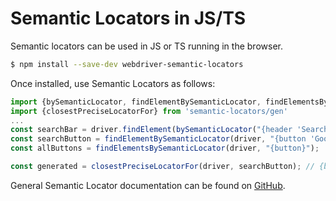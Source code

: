 # Semantic Locators in JS/TS

Semantic locators can be used in JS or TS running in the browser.

```bash
$ npm install --save-dev webdriver-semantic-locators
```

Once installed, use Semantic Locators as follows:

```typescript
import {bySemanticLocator, findElementBySemanticLocator, findElementsBySemanticLocator, closestPreciseLocatorFor} from 'webdriver-semantic-locators';
import {closestPreciseLocatorFor} from 'semantic-locators/gen'
...
const searchBar = driver.findElement(bySemanticLocator("{header 'Search'}"))
const searchButton = findElementBySemanticLocator(driver, "{button 'Google search'}", searchBar);  // or searchBar.findElement(bySemanticLocator("{button 'Google search'}"));
const allButtons = findElementsBySemanticLocator(driver, "{button}");

const generated = closestPreciseLocatorFor(driver, searchButton); // {button 'Google search'}
```

General Semantic Locator documentation can be found on
[GitHub](http://github.com/google/semantic-locators#readme).
